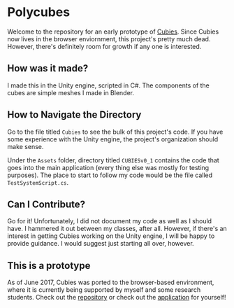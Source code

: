 # Polycubes

Welcome to the repository for an early prototype of [Cubies](https://github.com/LAG1996/PolyCube_Port). Since Cubies now lives in the browser enviornment, this project's pretty much dead. However, there's definitely room for growth if any one is interested.

## How was it made?

I made this in the Unity engine, scripted in C#. The components of the cubes are simple meshes I made in Blender.

## How to Navigate the Directory

Go to the file titled `Cubies` to see the bulk of this project's code. If you have some experience with the Unity engine, the project's organization should make sense.

Under the `Assets` folder, directory titled `CUBIESv0_1` contains the code that goes into the main application (every thing else was mostly for testing purposes). The place to start to follow my code would be the file called `TestSystemScript.cs`.

## Can I Contribute?

Go for it! Unfortunately, I did not document my code as well as I should have. I hammered it out between my classes, after all. However, if there's an interest in getting Cubies working on the Unity engine, I will be happy to provide guidance. I would suggest just starting all over, however.

## This is a prototype

As of June 2017, Cubies was ported to the browser-based environment, where it is currently being supported by myself and some research students. Check out the [repository](https://github.com/LAG1996/PolyCube_Port) or check out the [application](http://andrewwinslow.com/cubies/) for yourself!
